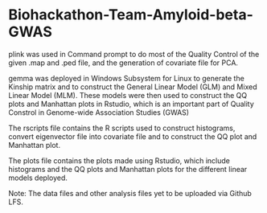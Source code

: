 # Biohackathon-Team-Amyloid-beta-GWAS

plink was used in Command prompt to do most of the Quality Control of the given .map and .ped file, and the generation of covariate file for PCA.

gemma was deployed in Windows Subsystem for Linux to generate the Kinship matrix and to construct the General Linear Model (GLM) and Mixed Linear Model (MLM). These models were then used to construct the QQ plots and Manhattan plots in Rstudio, which is an important part of Quality Constrol in Genome-wide Association Studies (GWAS)

The rscripts file contains the R scripts used to construct histograms, convert eigenvector file into covariate file and to construct the QQ plot and Manhattan plot.

The plots file contains the plots made using Rstudio, which include histograms and the QQ plots and Manhattan plots for the different linear models deployed.

Note: The data files and other analysis files yet to be uploaded via Github LFS.
